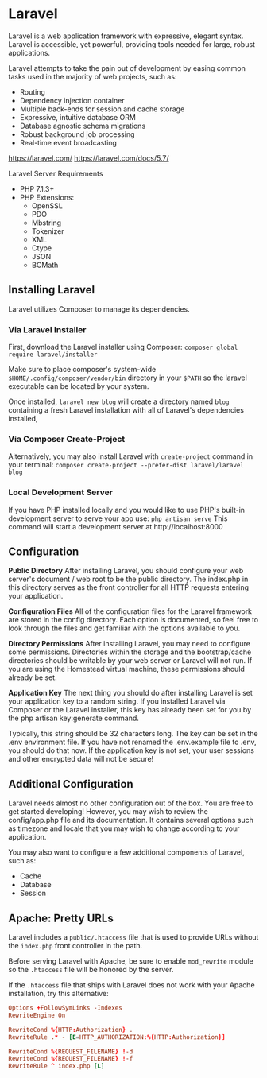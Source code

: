 # Laravel

Laravel is a web application framework with expressive, elegant syntax. Laravel is accessible, yet powerful, providing tools needed for large, robust applications.

Laravel attempts to take the pain out of development by easing common tasks used in the majority of web projects, such as:
* Routing
* Dependency injection container
* Multiple back-ends for session and cache storage
* Expressive, intuitive database ORM
* Database agnostic schema migrations
* Robust background job processing
* Real-time event broadcasting

https://laravel.com/
https://laravel.com/docs/5.7/


Laravel Server Requirements
* PHP 7.1.3+
* PHP Extensions:
  * OpenSSL
  * PDO
  * Mbstring
  * Tokenizer
  * XML
  * Ctype
  * JSON
  * BCMath



## Installing Laravel
Laravel utilizes Composer to manage its dependencies.

### Via Laravel Installer
First, download the Laravel installer using Composer:
`composer global require laravel/installer`

Make sure to place composer's system-wide `$HOME/.config/composer/vendor/bin` directory in your `$PATH` so the laravel executable can be located by your system.

Once installed, `laravel new blog` will create a directory named `blog` containing a fresh Laravel installation with all of Laravel's dependencies installed,

### Via Composer Create-Project
Alternatively, you may also install Laravel with `create-project` command in your terminal:
`composer create-project --prefer-dist laravel/laravel blog`

### Local Development Server
If you have PHP installed locally and you would like to use PHP's built-in development server to serve your app use:
`php artisan serve`
This command will start a development server at http://localhost:8000


## Configuration

**Public Directory**
After installing Laravel, you should configure your web server's document / web root to be the  public directory. The index.php in this directory serves as the front controller for all HTTP requests entering your application.

**Configuration Files**
All of the configuration files for the Laravel framework are stored in the config directory. Each option is documented, so feel free to look through the files and get familiar with the options available to you.

**Directory Permissions**
After installing Laravel, you may need to configure some permissions. Directories within the  storage and the bootstrap/cache directories should be writable by your web server or Laravel will not run. If you are using the Homestead virtual machine, these permissions should already be set.

**Application Key**
The next thing you should do after installing Laravel is set your application key to a random string. If you installed Laravel via Composer or the Laravel installer, this key has already been set for you by the php artisan key:generate command.

Typically, this string should be 32 characters long. The key can be set in the .env environment file. If you have not renamed the .env.example file to .env, you should do that now. If the application key is not set, your user sessions and other encrypted data will not be secure!

## Additional Configuration
Laravel needs almost no other configuration out of the box. You are free to get started developing! However, you may wish to review the config/app.php file and its documentation. It contains several options such as timezone and locale that you may wish to change according to your application.

You may also want to configure a few additional components of Laravel, such as:
- Cache
- Database
- Session



## Apache: Pretty URLs

Laravel includes a `public/.htaccess` file that is used to provide URLs without the `index.php` front controller in the path.

Before serving Laravel with Apache, be sure to enable `mod_rewrite` module so the `.htaccess` file will be honored by the server.

If the `.htaccess` file that ships with Laravel does not work with your Apache installation, try this alternative:

```conf
Options +FollowSymLinks -Indexes
RewriteEngine On

RewriteCond %{HTTP:Authorization} .
RewriteRule .* - [E=HTTP_AUTHORIZATION:%{HTTP:Authorization}]

RewriteCond %{REQUEST_FILENAME} !-d
RewriteCond %{REQUEST_FILENAME} !-f
RewriteRule ^ index.php [L]
```
